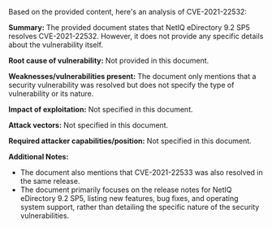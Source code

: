 Based on the provided content, here's an analysis of CVE-2021-22532:

**Summary:** The provided document states that NetIQ eDirectory 9.2 SP5 resolves CVE-2021-22532. However, it does not provide any specific details about the vulnerability itself.

**Root cause of vulnerability:** Not provided in this document.

**Weaknesses/vulnerabilities present:** The document only mentions that a security vulnerability was resolved but does not specify the type of vulnerability or its nature.

**Impact of exploitation:** Not specified in this document.

**Attack vectors:** Not specified in this document.

**Required attacker capabilities/position:** Not specified in this document.

**Additional Notes:**
- The document also mentions that CVE-2021-22533 was also resolved in the same release.
- The document primarily focuses on the release notes for NetIQ eDirectory 9.2 SP5, listing new features, bug fixes, and operating system support, rather than detailing the specific nature of the security vulnerabilities.